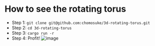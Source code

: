 # How to see the rotating torus
- Step 1: `git clone git@github.com:chomosuke/3d-rotating-torus.git`
- Step 2: `cd 3d-rotating-torus`
- Step 3: `cargo run -r`
- Step 4: Profit! ![image](https://github.com/user-attachments/assets/b82957d6-5124-4f43-97fa-46793792a0f0)

